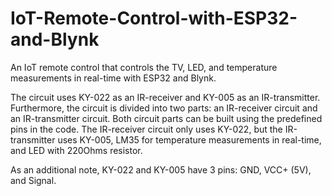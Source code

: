 # IoT-Remote-Control-with-ESP32-and-Blynk
An IoT remote control that controls the TV, LED, and temperature measurements in real-time with ESP32 and Blynk.

The circuit uses KY-022 as an IR-receiver and KY-005 as an IR-transmitter.
Furthermore, the circuit is divided into two parts: an IR-receiver circuit and an IR-transmitter circuit.
Both circuit parts can be built using the predefined pins in the code.
The IR-receiver circuit only uses KY-022, but the IR-transmitter uses KY-005, LM35 for temperature measurements in real-time, and LED with 220Ohms resistor.

As an additional note, KY-022 and KY-005 have 3 pins: GND, VCC+ (5V), and Signal.
